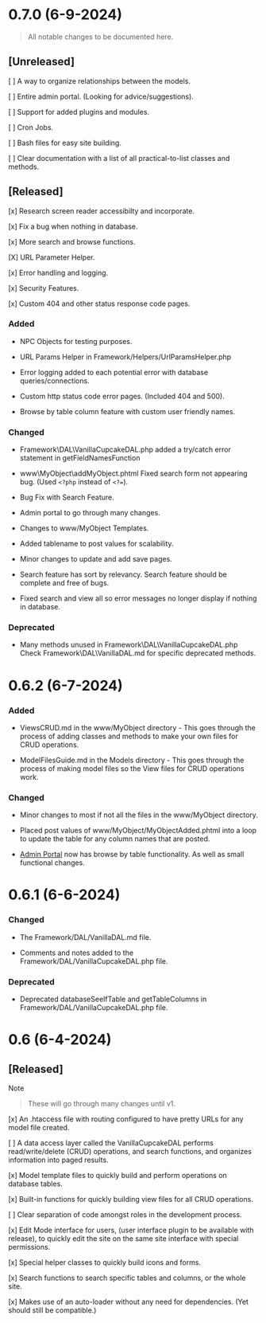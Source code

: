  # 0.7.0 (6-9-2024)

 > All notable changes to be documented here.

 ## [Unreleased]

 [ ] A way to organize relationships between the models.

 [ ] Entire admin portal. (Looking for advice/suggestions).

 [ ] Support for added plugins and modules.

 [ ] Cron Jobs.

 [ ] Bash files for easy site building.

 [ ] Clear documentation with a list of all practical-to-list classes and methods.

 ## [Released]

 [x] Research screen reader accessibilty and incorporate.

 [x] Fix a bug when nothing in database.

 [x] More search and browse functions.

 [X] URL Parameter Helper.

 [x] Error handling and logging.

 [x] Security Features.

 [x] Custom 404 and other status response code pages.

 ### Added

 - NPC Objects for testing purposes.

 - URL Params Helper in Framework/Helpers/UrlParamsHelper.php

 - Error logging added to each potential error with database queries/connections.

 - Custom http status code error pages. (Included 404 and 500).

 - Browse by table column feature with custom user friendly names.

 ### Changed
 
 - Framework\DAL\VanillaCupcakeDAL.php added a try/catch error statement in getFieldNamesFunction

 - www\MyObject\addMyObject.phtml Fixed search form not appearing bug. (Used `<?php` instead of `<?=`).

 - Bug Fix with Search Feature.

 - Admin portal to go through many changes.

 - Changes to www/MyObject Templates.

 * Added tablename to post values for scalability.

 * Minor changes to update and add save pages.

 - Search feature has sort by relevancy. Search feature should be complete and free of bugs.

 - Fixed search and view all so error messages no longer display if nothing in database.

 ### Deprecated

 - Many methods unused in Framework\DAL\VanillaCupcakeDAL.php Check Framework\DAL\VanillaDAL.md for specific deprecated methods.

 # 0.6.2 (6-7-2024)

 ### Added 

 - ViewsCRUD.md in the www/MyObject directory - This goes through the process of adding classes and methods to make your own files for CRUD operations.

 - ModelFilesGuide.md in the Models directory - This goes through the process of making model files so the View files for CRUD operations work.

 ### Changed

 - Minor changes to most if not all the files in the www/MyObject directory. 

 - Placed post values of www/MyObject/MyObjectAdded.phtml into a loop to update the table for any column names that are posted.

 - [Admin Portal](https://demo.phpcupcake.shop/admin_portal) now has browse by table functionality. As well as small functional changes.

# 0.6.1 (6-6-2024)

### Changed

 - The Framework/DAL/VanillaDAL.md file.

 - Comments and notes added to the Framework/DAL/VanillaCupcakeDAL.php file.

### Deprecated

 - Deprecated databaseSeeIfTable and getTableColumns in Framework/DAL/VanillaCupcakeDAL.php file.

# 0.6 (6-4-2024)

## [Released]

> [!NOTE]

> These will go through many changes until v1.

 [x] An .htaccess file with routing configured to have pretty URLs for any model file created.

 [ ] A data access layer called the VanillaCupcakeDAL performs read/write/delete (CRUD) operations, and search functions, and organizes information into paged results.

 [x] Model template files to quickly build and perform operations on database tables.

 [x] Built-in functions for quickly building view files for all CRUD operations.

 [ ] Clear separation of code amongst roles in the development process.

 [x] Edit Mode interface for users, (user interface plugin to be available with release), to quickly edit the site on the same site interface with special permissions.

 [x] Special helper classes to quickly build icons and forms.

 [x] Search functions to search specific tables and columns, or the whole site.

 [x] Makes use of an auto-loader without any need for dependencies. (Yet should still be compatible.)